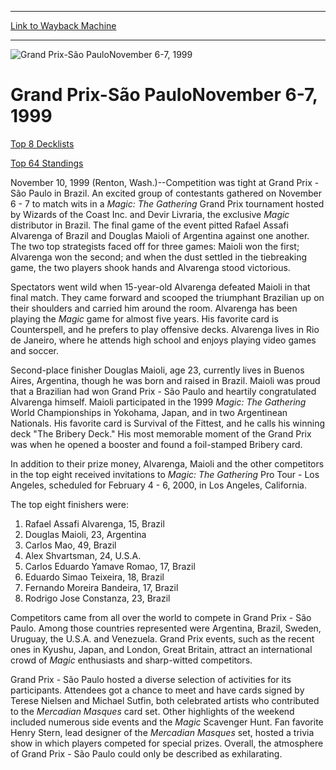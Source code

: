 
---
[Link to Wayback Machine](https://web.archive.org/web/20160228035853/http://magic.wizards.com/en/events/coverage/gpsp00)

[_metadata_:description]:- "Top 8 Decklists Top 64 Standings"
[_metadata_:generator]:- "Drupal 7 (http://drupal.org)"
[_metadata_:node]:- "953036"
[_metadata_:source]:- "div-block-system-main"
[_metadata_:title]:- "Grand Prix-S&atilde;o PauloNovember 6-7, 1999"
[_metadata_:wayback_capture_timestamp]:- "2016-02-28 03:58:53"
[_metadata_:wayback_raw_url]:- "https://web.archive.org/web/20160228035853id_/http://magic.wizards.com/en/events/coverage/gpsp00"
[_metadata_:wayback_url]:- "http://magic.wizards.com/en/events/coverage/gpsp00"
---







![Grand Prix-S&atilde;o Paulo<BR>November 6-7, 1999](https://media.magic.wizards.com/images/banner/large_1_4.jpg)





Grand Prix-São PauloNovember 6-7, 1999
======================================












[Top 8 Decklists](/en/node/953026)


[Top 64 Standings](/en/articles/archive/feature/grand-prix-s%C3%A3o-paulotop-64-standings-2015-12-16)


November 10, 1999 (Renton, Wash.)--Competition was tight at Grand Prix - São Paulo in Brazil. An excited group of contestants gathered on November 6 - 7 to match wits in a *Magic: The Gathering* Grand Prix tournament hosted by Wizards of the Coast Inc. and Devir Livraria, the exclusive *Magic* distributor in Brazil. The final game of the event pitted Rafael Assafi Alvarenga of Brazil and Douglas Maioli of Argentina against one another. The two top strategists faced off for three games: Maioli won the first; Alvarenga won the second; and when the dust settled in the tiebreaking game, the two players shook hands and Alvarenga stood victorious.


Spectators went wild when 15-year-old Alvarenga defeated Maioli in that final match. They came forward and scooped the triumphant Brazilian up on their shoulders and carried him around the room. Alvarenga has been playing the *Magic* game for almost five years. His favorite card is Counterspell, and he prefers to play offensive decks. Alvarenga lives in Rio de Janeiro, where he attends high school and enjoys playing video games and soccer.


Second-place finisher Douglas Maioli, age 23, currently lives in Buenos Aires, Argentina, though he was born and raised in Brazil. Maioli was proud that a Brazilian had won Grand Prix - São Paulo and heartily congratulated Alvarenga himself. Maioli participated in the 1999 *Magic: The Gathering* World Championships in Yokohama, Japan, and in two Argentinean Nationals. His favorite card is Survival of the Fittest, and he calls his winning deck "The Bribery Deck." His most memorable moment of the Grand Prix was when he opened a booster and found a foil-stamped Bribery card.


In addition to their prize money, Alvarenga, Maioli and the other competitors in the top eight received invitations to *Magic: The Gathering* Pro Tour - Los Angeles, scheduled for February 4 - 6, 2000, in Los Angeles, California.


The top eight finishers were:


1. Rafael Assafi Alvarenga, 15, Brazil
2. Douglas Maioli, 23, Argentina
3. Carlos Mao, 49, Brazil
4. Alex Shvartsman, 24, U.S.A.
5. Carlos Eduardo Yamave Romao, 17, Brazil
6. Eduardo Simao Teixeira, 18, Brazil
7. Fernando Moreira Bandeira, 17, Brazil
8. Rodrigo Jose Constanza, 23, Brazil

Competitors came from all over the world to compete in Grand Prix - São Paulo. Among those countries represented were Argentina, Brazil, Sweden, Uruguay, the U.S.A. and Venezuela. Grand Prix events, such as the recent ones in Kyushu, Japan, and London, Great Britain, attract an international crowd of *Magic* enthusiasts and sharp-witted competitors.


Grand Prix - São Paulo hosted a diverse selection of activities for its participants. Attendees got a chance to meet and have cards signed by Terese Nielsen and Michael Sutfin, both celebrated artists who contributed to the *Mercadian Masques* card set. Other highlights of the weekend included numerous side events and the *Magic* Scavenger Hunt. Fan favorite Henry Stern, lead designer of the *Mercadian Masques* set, hosted a trivia show in which players competed for special prizes. Overall, the atmosphere of Grand Prix - São Paulo could only be described as exhilarating.



 

